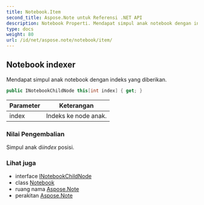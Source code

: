 ```yaml
---
title: Notebook.Item
second_title: Aspose.Note untuk Referensi .NET API
description: Notebook Properti. Mendapat simpul anak notebook dengan indeks yang diberikan.
type: docs
weight: 80
url: /id/net/aspose.note/notebook/item/
---
```

## Notebook indexer

Mendapat simpul anak notebook dengan indeks yang diberikan.

```csharp
public INotebookChildNode this[int index] { get; }
```

| Parameter | Keterangan |
| --- | --- |
| index | Indeks ke node anak. |

### Nilai Pengembalian

Simpul anak di*index* posisi.

### Lihat juga

* interface [INotebookChildNode](../../inotebookchildnode/)
* class [Notebook](../)
* ruang nama [Aspose.Note](../../notebook/)
* perakitan [Aspose.Note](../../../)


